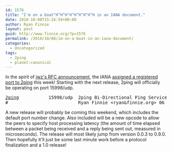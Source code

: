 ```yaml
---
id: 1576
title: "I'm on a boat^H^H^H^H^H^H^H^H^H in an IANA document."
date: 2010-10-08T15:24:59+00:00
author: Ryan Finnie
layout: post
guid: http://www.finnie.org/?p=1576
permalink: /2010/10/08/im-on-a-boat-in-an-iana-document/
categories:
  - Uncategorized
tags:
  - 2ping
  - planet:canonical
---
```

In the spirit of [jwz's RFC announcement](http://jwz.livejournal.com/1305521.html), the IANA [assigned a registered port to 2ping](http://www.iana.org/assignments/port-numbers) this week! Starting with the next release, 2ping will officially be operating on port 15998/udp.

<pre><a href="http://www.finnie.org/software/2ping/">2ping</a>           15998/udp  2ping Bi-Directional Ping Service
#                          Ryan Finnie &lt;ryan&finnie.org&gt; 06 October 2010</pre>

A new release will probably be coming this weekend, which includes the default port number change. Also included will be a new opcode to allow the peers to specify host processing latency (the amount of time elapsed between a packet being received and a reply being sent out, measured in microseconds). The release will most likely jump from version 0.0.3 to 0.9.0. Then hopefully it'll just be some last minute work before a protocol finalization and a 1.0 release!
